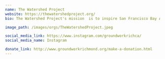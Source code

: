 ```yaml
---
name: The Watershed Project
website: https://thewatershedproject.org/
bio: The Watershed Project's mission  is to inspire San Francisco Bay Area communities to understand, appreciate, and protect our local watersheds.

image_path: /images/orgs/TheWatershedProject.jpeg

social_media_link: https://www.instagram.com/groundworkrichca/
social_media_name: Instagram

donate_link: http://www.groundworkrichmond.org/make-a-donation.html
---
```

